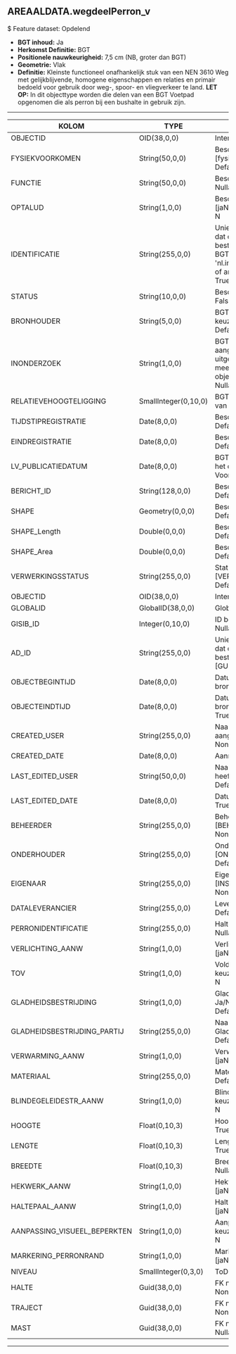 ## AREAALDATA.wegdeelPerron_v

$ Feature dataset: Opdelend

* __BGT inhoud:__ Ja
* __Herkomst Definitie:__ BGT
* __Positionele nauwkeurigheid:__ 7,5 cm (NB, groter dan BGT)
* __Geometrie:__ Vlak
* __Definitie:__ Kleinste functioneel onafhankelijk stuk van een NEN 3610 Weg met gelijkblijvende, homogene eigenschappen
en relaties en primair bedoeld voor gebruik door weg-, spoor- en vliegverkeer te land. __LET OP:__ In dit objecttype worden die delen van een BGT Voetpad opgenomen die als perron bij een bushalte in gebruik zijn. 

***

|KOLOM                               |TYPE          	    |DEFINITIE|
|------                              |----          	    |-----    |
|OBJECTID                            |OID(38,0,0)         |Interne ID ArcGIS - Nullable: False|
|FYSIEKVOORKOMEN                     |String(50,0,0)      |Beschrijving - keuzelijst [fysiekVoorkomenWGDP] Nullable: False Default: None|
|FUNCTIE                             |String(50,0,0)      |Beschrijving - keuzelijst [functieWGD] Nullable: False Default: None|
|OPTALUD                             |String(1,0,0)       |Beschrijving - keuzelijst [jaNeeOnbekend] Nullable: True Default: N|
|IDENTIFICATIE                       |String(255,0,0)     |Uniek identificatienummer voor het object dat onveranderlijk is zolang het object bestaat: bevat indien van toepassing BGT/IMKL ID in format 'nl.imgeo/imkl.bronhouderscode.LokaalID' of anders: '00000'.LokaalID - Nullable: True Default: None|
|STATUS                              |String(10,0,0)      |Beschrijving - keuzelijst [status] Nullable: False Default: :bestaand|
|BRONHOUDER                          |String(5,0,0)       |BGT, De bronhoudercode van het object, keuzelijst [bronhouder] - Nullable: False Default: None|
|INONDERZOEK                         |String(1,0,0)       |BGT, Een aanduiding waarmee wordt aangegeven dat een onderzoek wordt uitgevoerd naar de juistheid van een of meer gegevens van het betreffende object: Ja/Nee, keuzelijst [jaNee] Nullable: False Default: N|
|RELATIEVEHOOGTELIGGING              |SmallInteger(0,10,0)|BGT, Aanduiding voor de relatieve hoogte van het object - Nullable: False Default: 0|
|TIJDSTIPREGISTRATIE                 |Date(8,0,0)         |Beschrijving - keuzelijst [] Nullable: True Default: None|
|EINDREGISTRATIE                     |Date(8,0,0)         |Beschrijving - keuzelijst [] Nullable: True Default: None|
|LV_PUBLICATIEDATUM                  |Date(8,0,0)         |BGT, Tijdstip waarop deze instantie van het object is opgenomen in de Landelijke Voorziening - Nullable: True|
|BERICHT_ID                          |String(128,0,0)     |Beschrijving - keuzelijst [] Nullable: True Default: None|
|SHAPE                               |Geometry(0,0,0)     |Beschrijving: - keuzelijst [] Nullable: True Default: None|
|SHAPE_Length                        |Double(0,0,0)       |Beschrijving: - keuzelijst [] Nullable: True Default: None|
|SHAPE_Area                          |Double(0,0,0)       |Beschrijving: - keuzelijst [] Nullable: True Default: None|
|VERWERKINGSSTATUS                   |String(255,0,0)    |Status van de gegevens, keuzelijst [VERWERKINGSSTATUS] - Nullable: False Default: Nieuwl|
|OBJECTID                            |OID(38,0,0)        |Interne ID ArcGIS - Nullable: False|
|GLOBALID                            |GlobalID(38,0,0)   |Global Unique Identifier - Nullable: False|
|GISIB_ID                            |Integer(0,10,0)    |ID beheer openbare ruimte (GISIB) - Nullable: True|
|AD_ID                               |String(255,0,0)    |Uniek identificatienummer voor het object dat onveranderlijk is zolang het object bestaat in Areaaldata: in format 'AD.[GUID]' - Nullable: False Default: None|
|OBJECTBEGINTIJD                     |Date(8,0,0)        |Datum waarop het object bij de bronhouder is ontstaan - Nullable: True|
|OBJECTEINDTIJD                      |Date(8,0,0)        |Datum waarop het object bij de bronhouder niet meer geldig is - Nullable: True|
|CREATED_USER                        |String(255,0,0)    |Naam van gebruiker die de rij heeft aangemaakt - Nullable: True Default: None|
|CREATED_DATE                        |Date(8,0,0)        |Aanmaakdatum - Nullable: True|
|LAST_EDITED_USER                    |String(50,0,0)     |Naam van gebruiker die de laatste mutatie heeft doorgevoerd - Nullable: True Default: None|
|LAST_EDITED_DATE                    |Date(8,0,0)        |Datum van de laatste mutatie - Nullable: True|
|BEHEERDER                           |String(255,0,0)    |Beheerder van het object, keuzelijst [BEHEERDER] - Nullable: True Default: None|
|ONDERHOUDER                         |String(255,0,0)    |Onderhouder van het object, keuzelijst [ONDERHOUDER] - Nullable: True Default: None|
|EIGENAAR                            |String(255,0,0)    |Eigenaar van het object, keuzelijst [INSTANTIE] - Nullable: True Default: None| 
|DATALEVERANCIER                     |String(255,0,0)    |Leverancier van de data - Nullable: True Default: None|
|PERRONIDENTIFICATIE                 |String(255,0,0)    |Halte identificatie conform NDOV QUAY - Nullable: True Default: None|
|VERLICHTING_AANW                    |String(1,0,0)      |Verlichting aanwezig : Ja/Nee, keuzelijst [jaNee] Nullable: False Default: N|
|TOV                                 |String(1,0,0)      |Voldoet aan richtlijnen TOV : Ja/Nee, keuzelijst [jaNee] Nullable: False Default: N|
|GLADHEIDSBESTRIJDING                |String(1,0,0)      |Gladheidsbestrijding wordt uitgevoerd : Ja/Nee, keuzelijst [jaNee] Nullable: False Default: N|
|GLADHEIDSBESTRIJDING_PARTIJ         |String(255,0,0)    |Naam van de uitvoerende organisatie Gladheidsbestrijding - Nullable: True Default: None|
|VERWARMING_AANW                     |String(1,0,0)      |Verwarming aanwezig : Ja/Nee, keuzelijst [jaNee] Nullable: False Default: N|
|MATERIAAL                           |String(255,0,0)    |Materiaaltpye Perron - Nullable: True Default: None|
|BLINDEGELEIDESTR_AANW               |String(1,0,0)      |Blindegeleidestrook aanwezig : Ja/Nee, keuzelijst [jaNee] Nullable: False Default: N|
|HOOGTE                              |Float(0,10,3)      |Hoogte in Meters, 2 decimalen - Nullable: True|
|LENGTE                              |Float(0,10,3)      |Lengte in Meters, 2 decimalen - Nullable: True|
|BREEDTE                             |Float(0,10,3)      |Breedte in Meters, 2 decimalen - Nullable: True|
|HEKWERK_AANW                        |String(1,0,0)      |Hekwerk aanwezig : Ja/Nee, keuzelijst [jaNee] Nullable: False Default: N|
|HALTEPAAL_AANW                      |String(1,0,0)      |Haltepaal aanwezig : Ja/Nee, keuzelijst [jaNee] Nullable: False Default: N|
|AANPASSING_VISUEEL_BEPERKTEN        |String(1,0,0)      |Aanpassing visueel beperkten : Ja/Nee, keuzelijst [jaNee] Nullable: False Default: N|
|MARKERING_PERRONRAND                |String(1,0,0)      |Markering perronrand : Ja/Nee, keuzelijst [jaNee] Nullable: False Default: N|
|NIVEAU                              |SmallInteger(0,3,0)|ToDo - Nullable: True|
|HALTE                               |Guid(38,0,0)       |FK naar halte_v - Nullable: True Default: None|
|TRAJECT                             |Guid(38,0,0)       |FK naar traject_v - Nullable: True Default: None|
|MAST                                |Guid(38,0,0)       |FK naar - mastDraagconstructie_p - Nullable: True Default: None|

***

